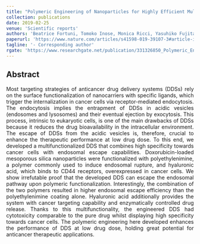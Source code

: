 ```yaml
---
title: "Polymeric Engineering of Nanoparticles for Highly Efficient Multifunctional Drug Delivery Systems"
collection: publications
date: 2019-02-25
venue: 'Scientific reports'
authors: 'Beatrice Fortuni, Tomoko Inose, Monica Ricci, Yasuhiko Fujita, Indra Van Zundert, Akito Masuhara, Eduard Fron, Hideaki Mizuno, Loredana Latterini, Susana Rocha, Hiroshi Uji-i'
paperurl: 'https://www.nature.com/articles/s41598-019-39107-3#article-info'
tagline: '- Corresponding author'
rgate: 'https://www.researchgate.net/publication/331326850_Polymeric_Engineering_of_Nanoparticles_for_Highly_Efficient_Multifunctional_Drug_Delivery_Systems'
---
```

<h2> Abstract </h2>
<p align= "justify">
Most targeting strategies of anticancer drug delivery systems (DDSs) rely on the surface functionalization of nanocarriers with specific ligands, which trigger the internalization in cancer cells via receptor-mediated endocytosis. The endocytosis implies the entrapment of DDSs in acidic vesicles (endosomes and lysosomes) and their eventual ejection by exocytosis. This process, intrinsic to eukaryotic cells, is one of the main drawbacks of DDSs because it reduces the drug bioavailability in the intracellular environment. The escape of DDSs from the acidic vesicles is, therefore, crucial to enhance the therapeutic performance at low drug dose. To this end, we developed a multifunctionalized DDS that combines high specificity towards cancer cells with endosomal escape capabilities. Doxorubicin-loaded mesoporous silica nanoparticles were functionalized with polyethylenimine, a polymer commonly used to induce endosomal rupture, and hyaluronic acid, which binds to CD44 receptors, overexpressed in cancer cells. We show irrefutable proof that the developed DDS can escape the endosomal pathway upon polymeric functionalization. Interestingly, the combination of the two polymers resulted in higher endosomal escape efficiency than the polyethylenimine coating alone. Hyaluronic acid additionally provides the system with cancer targeting capability and enzymatically controlled drug release. Thanks to this multifunctionality, the engineered DDS had cytotoxicity comparable to the pure drug whilst displaying high specificity towards cancer cells. The polymeric engineering here developed enhances the performance of DDS at low drug dose, holding great potential for anticancer therapeutic applications.
